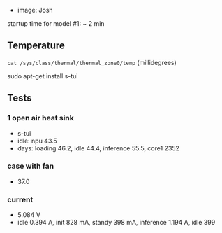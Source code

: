 - image: Josh

startup time for model #1: ~ 2 min

## Temperature
``cat /sys/class/thermal/thermal_zone0/temp`` (millidegrees)

sudo apt-get install s-tui

## Tests
### 1 open air heat sink
- s-tui
- idle: npu 43.5
- days: loading 46.2, idle 44.4, inference 55.5, core1 2352

### case with fan
- 37.0

### current
- 5.084 V
- idle 0.394 A, init 828 mA, standy 398 mA, inference 1.194 A, idle 399


